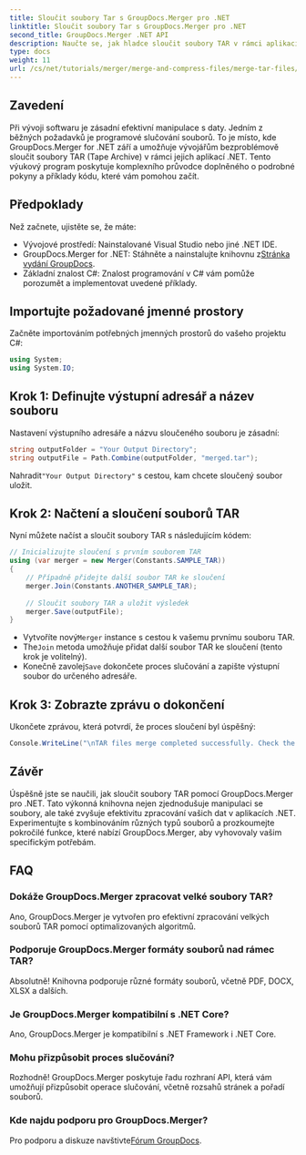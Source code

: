 ```yaml
---
title: Sloučit soubory Tar s GroupDocs.Merger pro .NET
linktitle: Sloučit soubory Tar s GroupDocs.Merger pro .NET
second_title: GroupDocs.Merger .NET API
description: Naučte se, jak hladce sloučit soubory TAR v rámci aplikací .NET pomocí GroupDocs.Merger. Tento výukový program poskytuje komplexní přístup krok za krokem, doplněný příkladem kódu.
type: docs
weight: 11
url: /cs/net/tutorials/merger/merge-and-compress-files/merge-tar-files/
---
```

## Zavedení

Při vývoji softwaru je zásadní efektivní manipulace s daty. Jedním z běžných požadavků je programové slučování souborů. To je místo, kde GroupDocs.Merger for .NET září a umožňuje vývojářům bezproblémově sloučit soubory TAR (Tape Archive) v rámci jejich aplikací .NET. Tento výukový program poskytuje komplexního průvodce doplněného o podrobné pokyny a příklady kódu, které vám pomohou začít.

## Předpoklady

Než začnete, ujistěte se, že máte:

- Vývojové prostředí: Nainstalované Visual Studio nebo jiné .NET IDE.
-  GroupDocs.Merger for .NET: Stáhněte a nainstalujte knihovnu z[Stránka vydání GroupDocs](https://releases.groupdocs.com/merger/net/).
- Základní znalost C#: Znalost programování v C# vám pomůže porozumět a implementovat uvedené příklady.

## Importujte požadované jmenné prostory

Začněte importováním potřebných jmenných prostorů do vašeho projektu C#:

```csharp
using System;
using System.IO;
```

## Krok 1: Definujte výstupní adresář a název souboru

Nastavení výstupního adresáře a názvu sloučeného souboru je zásadní:

```csharp
string outputFolder = "Your Output Directory";
string outputFile = Path.Combine(outputFolder, "merged.tar");
```

 Nahradit`"Your Output Directory"` s cestou, kam chcete sloučený soubor uložit.

## Krok 2: Načtení a sloučení souborů TAR

Nyní můžete načíst a sloučit soubory TAR s následujícím kódem:

```csharp
// Inicializujte sloučení s prvním souborem TAR
using (var merger = new Merger(Constants.SAMPLE_TAR))
{
    // Případně přidejte další soubor TAR ke sloučení
    merger.Join(Constants.ANOTHER_SAMPLE_TAR);
    
    // Sloučit soubory TAR a uložit výsledek
    merger.Save(outputFile);
}
```

-  Vytvoříte nový`Merger` instance s cestou k vašemu prvnímu souboru TAR.
-  The`Join` metoda umožňuje přidat další soubor TAR ke sloučení (tento krok je volitelný).
-  Konečně zavolej`Save` dokončete proces slučování a zapište výstupní soubor do určeného adresáře.

## Krok 3: Zobrazte zprávu o dokončení

Ukončete zprávou, která potvrdí, že proces sloučení byl úspěšný:

```csharp
Console.WriteLine("\nTAR files merge completed successfully. Check the output in {0}", outputFolder);
```

## Závěr

Úspěšně jste se naučili, jak sloučit soubory TAR pomocí GroupDocs.Merger pro .NET. Tato výkonná knihovna nejen zjednodušuje manipulaci se soubory, ale také zvyšuje efektivitu zpracování vašich dat v aplikacích .NET. Experimentujte s kombinováním různých typů souborů a prozkoumejte pokročilé funkce, které nabízí GroupDocs.Merger, aby vyhovovaly vašim specifickým potřebám.

## FAQ

### Dokáže GroupDocs.Merger zpracovat velké soubory TAR?
Ano, GroupDocs.Merger je vytvořen pro efektivní zpracování velkých souborů TAR pomocí optimalizovaných algoritmů.

### Podporuje GroupDocs.Merger formáty souborů nad rámec TAR?
Absolutně! Knihovna podporuje různé formáty souborů, včetně PDF, DOCX, XLSX a dalších.

### Je GroupDocs.Merger kompatibilní s .NET Core?
Ano, GroupDocs.Merger je kompatibilní s .NET Framework i .NET Core.

### Mohu přizpůsobit proces slučování?
Rozhodně! GroupDocs.Merger poskytuje řadu rozhraní API, která vám umožňují přizpůsobit operace slučování, včetně rozsahů stránek a pořadí souborů.

### Kde najdu podporu pro GroupDocs.Merger?
 Pro podporu a diskuze navštivte[Fórum GroupDocs](https://forum.groupdocs.com/c/merger/32).